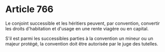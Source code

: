# Article 766

Le conjoint successible et les héritiers peuvent, par convention, convertir les droits d'habitation et d'usage en une rente viagère ou en capital.

S'il est parmi les successibles parties à la convention un mineur ou un majeur protégé, la convention doit être autorisée par le juge des tutelles.
